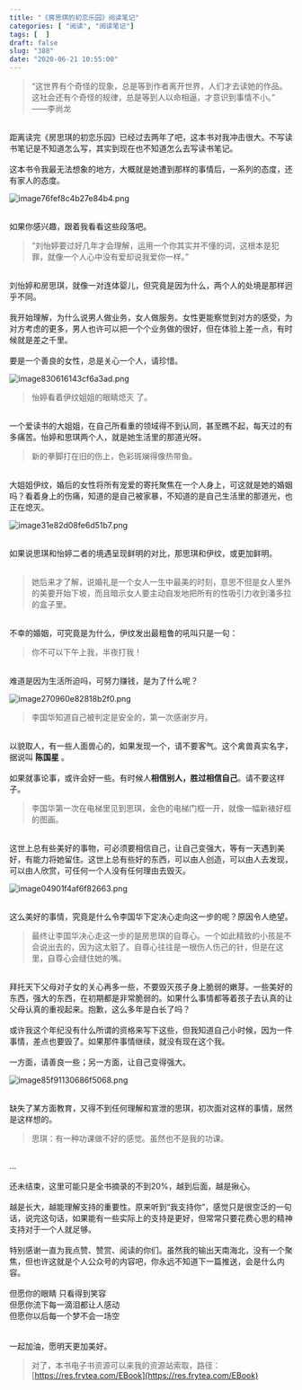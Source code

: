 ```yaml
---
title: "《房思琪的初恋乐园》阅读笔记"
categories: [ "阅读", "阅读笔记"]
tags: [  ]
draft: false
slug: "388"
date: "2020-06-21 10:55:00"
---
```


> “这世界有个奇怪的现象，总是等到作者离开世界，人们才去读她的作品。这社会还有个奇怪的规律，总是等到人以命相逼，才意识到事情不小。”
> ——李尚龙


<br />距离读完《房思琪的初恋乐园》已经过去两年了吧，这本书对我冲击很大。不写读书笔记是不知道怎么写，其实到现在也不知道怎么去写读书笔记。<br />
<br />这本书令我最无法想象的地方，大概就是她遭到那样的事情后，一系列的态度，还有家人的态度。<br />

![image76fef8c4b27e84b4.png](https://imagehost-cdn.frytea.com/images/2020/06/21/image76fef8c4b27e84b4.png)

<br />如果你感兴趣，跟着我看看这些段落吧。<br />

> “刘怡婷要过好几年才会理解，运用一个你其实并不懂的词，这根本是犯罪，就像一个人心中没有爱却说我爱你一样。”


<br />刘怡婷和房思琪，就像一对连体婴儿，但究竟是因为什么，两个人的处境是那样迥乎不同。<br />
<br />我开始理解，为什么说男人做业务，女人做服务。女性更能察觉到对方的感受，为对方考虑的更多，男人也许可以把一个个业务做的很好，但在体验上差一点，有时候就是差之千里。<br />
<br />要是一个善良的女性，总是关心一个人，请珍惜。<br />

![image830616143cf6a3ad.png](https://imagehost-cdn.frytea.com/images/2020/06/21/image830616143cf6a3ad.png)

> 怡婷看着伊纹姐姐的眼睛熄灭 了。


<br />一个爱读书的大姐姐，在自己所看重的领域得不到认同，甚至瞧不起，每天过的有多痛苦。怡婷和思琪两个人，就是她生活里的那道光呀。<br />

> 新的拳脚打在旧的伤上，色彩斑斓得像热带鱼。


<br />大姐姐伊纹，婚后的女性将所有宠爱的寄托聚焦在一个人身上，可这就是她的婚姻吗？看着身上的伤痛，知道的是自己被家暴，不知道的是自己生活里的那道光，也正在熄灭。<br />

![image31e82d08fe6d51b7.png](https://imagehost-cdn.frytea.com/images/2020/06/21/image31e82d08fe6d51b7.png)

<br />如果说思琪和怡婷二者的境遇呈现鲜明的对比，那思琪和伊纹，或更加鲜明。<br />
<br />

> 她后来才了解，说婚礼是一个女人一生中最美的时刻，意思不但是女人里外的美要开始下坡，而且暗示女人要主动自发地把所有的性吸引力收到潘多拉的盒子里。


<br />不幸的婚姻，可究竟是为什么，伊纹发出最粗鲁的吼叫只是一句：<br />

> 你不可以下午上我，半夜打我！


<br />难道是因为生活所迫吗，可努力赚钱，是为了什么呢？<br />

![image270960e82818b2f0.png](https://imagehost-cdn.frytea.com/images/2020/06/21/image270960e82818b2f0.png)

> 李国华知道自己被判定是安全的，第一次感谢岁月。


<br />以貌取人，有一些人面兽心的，如果发现一个，请不要客气。这个禽兽真实名字，据说叫 **陈国星** 。<br />
<br />如果就事论事，或许会好一些。有时候人**相信别人，胜过相信自己**。请不要这样子。<br />

> 李国华第一次在电梯里见到思琪，金色的电梯门框一开，就像一幅新裱好框的图画。


<br />这世上总有些美好的事物，可必须要相信自己，让自己变强大，等有一天遇到美好，有能力将她留住。这世上总有些好的东西，可以由人创造，可以由人去发现，可以由人欣赏，可任何一个人没有任何理由去毁灭。<br />

![image04901f4af6f82663.png](https://imagehost-cdn.frytea.com/images/2020/06/21/image04901f4af6f82663.png)

<br />这么美好的事情，究竟是什么令李国华下定决心走向这一步的呢？原因令人绝望。<br />

> 最终让李国华决心走这一步的是房思琪的自尊心。一个如此精致的小孩是不会说出去的，因为这太脏了。自尊心往往是一根伤人伤己的针，但是在这里，自尊心会缝住她的嘴。


<br />拜托天下父母对子女的关心再多一些，不要毁灭孩子身上脆弱的嫩芽。一些美好的东西，强大的东西，在初期都是非常脆弱的。如果什么事情都等着孩子去认真的让父母认真的重视起来。抱歉，这么多年是白长了吗？<br />
<br />或许我这个年纪没有什么所谓的资格来写下这些，但我知道自己小时候，因为一件事情，差点也要毁了。如果那件事情继续，就没有现在这个我。<br />
<br />一方面，请善良一些；另一方面，让自己变得强大。<br />

![image85f91130686f5068.png](https://imagehost-cdn.frytea.com/images/2020/06/21/image85f91130686f5068.png)

<br />缺失了某方面教育，又得不到任何理解和宣泄的思琪，初次面对这样的事情，居然是这样想的。<br />

> 思琪：有一种功课做不好的感觉。虽然也不是我的功课。


<br />...<br />
<br />还未结束，这里可能只是全书摘录的不到20%，越到后面，越是揪心。<br />
<br />越是长大，越能理解支持的重要性。原来听到“我支持你”，感觉只是很空泛的一句话，说完这句话，如果能有一些实际上的支持是更好，但常常只要花费心思的精神支持对于一个人就足够。<br />
<br />特别感谢一直为我点赞、赞赏、阅读的你们。虽然我的输出天南海北，没有一个聚焦，但也许这就是个人公众号的内容吧，你永远不知道下一篇推送，会是什么内容。<br />
<br />但愿你的眼睛 只看得到笑容<br />但愿你流下每一滴泪都让人感动<br />但愿你以后每一个梦不会一场空<br />
<br />
<br />一起加油，愿明天更加美好。<br />

> 对了，本书电子书资源可以来我的资源站索取，路径：[https://res.frytea.com/EBook](https://res.frytea.com/EBook)

